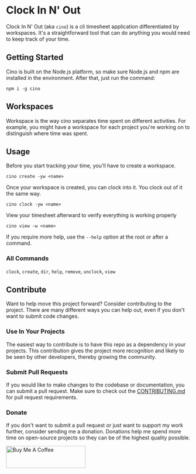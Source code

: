 # Clock In N' Out
Clock In N' Out (aka `cino`) is a cli timesheet application differentiated by workspaces. It's a straightforward tool that can do anything you would need to keep track of your time.

## Getting Started
Cino is built on the Node.js platform, so make sure Node.js and npm are installed in the environment. After that, just run the command:
```
npm i -g cino
```

## Workspaces
Workspace is the way cino separates time spent on different activities. For example, you might have a workspace for each project you're working on to distinguish where time was spent.

## Usage
Before you start tracking your time, you'll have to create a workspace.
```
cino create -yw <name>
```
Once your workspace is created, you can clock into it. You clock out of it the same way.
```
cino clock -yw <name>
```
View your timesheet afterward to verify everything is working properly
```
cino view -w <name>
```

If you require more help, use the `--help` option at the root or after a command.

### All Commands
`clock`, `create`, `dir`, `help`, `remove`, `unclock`, `view`

## Contribute
Want to help move this project forward? Consider contributing to the project. There are many different ways you can help out, even if you don't want to submit code changes.

### Use In Your Projects
The easiest way to contribute is to have this repo as a dependency in your projects. This contribution gives the project more recognition and likely to be seen by other developers, thereby growing the community.

### Submit Pull Requests
If you would like to make changes to the codebase or documentation, you can submit a pull request. Make sure to check out the [CONTRIBUTING.md](https://github.com/hazdryx/cino/blob/master/CONTRIBUTING.md) for pull request requirements.

### Donate
If you don't want to submit a pull request or just want to support my work further, consider sending me a donation. Donations help me spend more time on open-source projects so they can be of the highest quality possible.

<a href="https://www.buymeacoffee.com/hazdryx" target="_blank"><img src="https://cdn.buymeacoffee.com/buttons/v2/default-violet.png" alt="Buy Me A Coffee" style="height: 60px !important;width: 217px !important;" ></a>